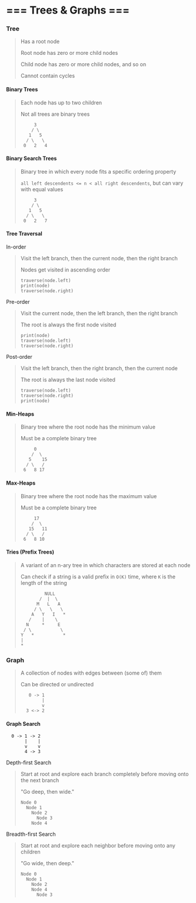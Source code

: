 # === Trees & Graphs ===

### Tree

> Has a root node
> 
> Root node has zero or more child nodes
>
> Child node has zero or more child nodes, and so on
>
> Cannot contain cycles

#### Binary Trees

> Each node has up to two children
>
> Not all trees are binary trees
>
> ```
>      3
>     / \
>    1   5
>   / \   \
>  0   2   4
> ```

#### Binary Search Trees

> Binary tree in which every node fits a specific ordering property
>
> `all left descendents <= n < all right descendents`, but can vary with equal values
>
> ```
>      3
>     / \
>    1   5
>   / \   \
>  0   2   7
> ```

#### Tree Traversal

In-order
> Visit the left branch, then the current node, then the right branch
>
> Nodes get visited in ascending order
>
> ```
> traverse(node.left)
> print(node)
> traverse(node.right)
> ```


Pre-order
> Visit the current node, then the left branch, then the right branch
>
> The root is always the first node visited
> 
> ```
> print(node)
> traverse(node.left)
> traverse(node.right)
> ```


Post-order
> Visit the left branch, then the right branch, then the current node
>
> The root is always the last node visited
>
> ```
> traverse(node.left)
> traverse(node.right)
> print(node)
> ```

#### Min-Heaps

> Binary tree where the root node has the minimum value
>
> Must be a complete binary tree
>
> ```
>      0
>     /  \
>    5    15
>   / \   /
>  6   8 17 
> ```


#### Max-Heaps

> Binary tree where the root node has the maximum value
>
> Must be a complete binary tree
>
> ```
>      17
>     /  \
>    15   11
>   / \   /
>  6   8 10 
> ```

#### Tries (Prefix Trees)

> A variant of an n-ary tree in which characters are stored at each node
>
> Can check if a string is a valid prefix in `O(K)` time, where `K` is the length of the string
>
> ```
>          NULL
>        /  |  \
>       M   L   A
>      / \   \   \
>     A   Y   I   *
>    /    |    \
>   N     *     E
>  / \           \
> Y   *           *
> |
> *
> ```

### Graph

> A collection of nodes with edges between (some of) them
>
> Can be directed or undirected
>
> ```
>    0 -> 1
>         |
>         v
>   3 <-> 2
> ```

#### Graph Search

```
  0 -> 1 -> 2
       |    |
       v    v
       4 -> 3   
```

Depth-first Search
> Start at root and explore each branch completely before moving onto the next branch
>
> "Go deep, then wide."
>
> ```
> Node 0
>   Node 1
>     Node 2
>       Node 3
>     Node 4
> ```

Breadth-first Search
> Start at root and explore each neighbor before moving onto any children
>
> "Go wide, then deep."
>
> ```
> Node 0
>   Node 1
>     Node 2
>     Node 4
>       Node 3
> ```
